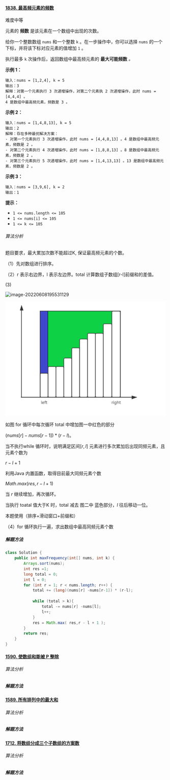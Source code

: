 



#### [1838. 最高频元素的频数](https://leetcode.cn/problems/frequency-of-the-most-frequent-element/)

难度中等

元素的 **频数** 是该元素在一个数组中出现的次数。

给你一个整数数组 `nums` 和一个整数 `k` 。在一步操作中，你可以选择 `nums` 的一个下标，并将该下标对应元素的值增加 `1` 。

执行最多 `k` 次操作后，返回数组中最高频元素的 **最大可能频数** *。*

 

**示例 1：**

```
输入：nums = [1,2,4], k = 5
输出：3
解释：对第一个元素执行 3 次递增操作，对第二个元素执 2 次递增操作，此时 nums = [4,4,4] 。
4 是数组中最高频元素，频数是 3 。
```

**示例 2：**

```
输入：nums = [1,4,8,13], k = 5
输出：2
解释：存在多种最优解决方案：
- 对第一个元素执行 3 次递增操作，此时 nums = [4,4,8,13] 。4 是数组中最高频元素，频数是 2 。
- 对第二个元素执行 4 次递增操作，此时 nums = [1,8,8,13] 。8 是数组中最高频元素，频数是 2 。
- 对第三个元素执行 5 次递增操作，此时 nums = [1,4,13,13] 。13 是数组中最高频元素，频数是 2 。
```

**示例 3：**

```
输入：nums = [3,9,6], k = 2
输出：1
```

 

**提示：**

- `1 <= nums.length <= 105`
- `1 <= nums[i] <= 105`
- `1 <= k <= 105`



###### 算法分析

题目要求，最大累加次数不能超过K, 保证最高频元素的个数。

（1）先对数组进行排序。

（2）r 表示右边界，l 表示左边界。total 计算数组子数组[r-l]前缀和的差值。

 (3) 

![image-20220608195531129](http://typora-dy.oss-cn-beijing.aliyuncs.com/img/image-20220608195531129-16546893334641.png)



![image-20220608195546499](images/image-20220608195546499.png)

如图 for 循环中每次循环 total 中增加图一中红色的部分

$(nums[r] -nums[r-1]) * (r-l)$。

当不执行while 循环时，说明满足区间$[r,l]$ 元素进行多次累加后出现同频元素，且元素个数为 

$r-l+1$

利用Java 内置函数，取得目前最大同频元素个数

$Math.max( res,r - l + 1 )$

当 $r$ 继续增加，再次循环。

当执行 toatal 值大于K 时，total 减去 图二中 蓝色部分，$l$ 往后移动一位。

本题使用（排序+滑动窗口+前缀和）

（4）for 循环执行一遍，求出数组中最高同频元素个数

##### 解题方法

```java
class Solution {
    public int maxFrequency(int[] nums, int k) {
        Arrays.sort(nums);
        int res =1;
        long total = 0;
        int l = 0;
        for (int r = 1; r < nums.length; r++) {
            total += (long)(nums[r] -nums[r-1]) * (r-l);

            while (total > k){
                total -= nums[r] -nums[l];
                l++;
            }
            res = Math.max( res,r - l + 1 );
        }
        return res;
    }
}
```



#### [1590. 使数组和能被 P 整除](https://leetcode.cn/problems/make-sum-divisible-by-p/)

###### 算法分析

##### 解题方法

#### [1589. 所有排列中的最大和](https://leetcode.cn/problems/maximum-sum-obtained-of-any-permutation/)

###### 算法分析

##### 解题方法



#### [1712. 将数组分成三个子数组的方案数](https://leetcode.cn/problems/ways-to-split-array-into-three-subarrays/)

###### 算法分析

##### 解题方法

